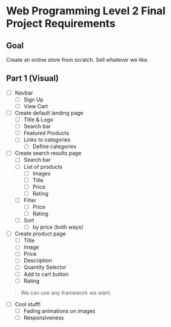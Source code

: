 # Web Programming Level 2 Final Project Requirements

## Goal
Create an online store from scratch.
Sell whatever we like.

## Part 1 (Visual)

- [ ] Navbar
    - [ ] Sign Up
    - [ ] View Cart
- [ ] Create default landing page
    - [ ] Title & Logo
    - [ ] Search bar
    - [ ] Featured Products
    - [ ] Links to categories
        - [ ] Define categories
- [ ] Create search results page
    - [ ] Search bar
    - [ ] List of products
        - [ ] Images
        - [ ] Title
        - [ ] Price
        - [ ] Rating
    - [ ] Filter
        - [ ] Price
        - [ ] Rating
    - [ ] Sort
        - [ ] by price (both ways)
- [ ] Create product page
    - [ ] Title
    - [ ] Image
    - [ ] Price
    - [ ] Description
    - [ ] Quantity Selector
    - [ ] Add to cart button
    - [ ] Rating

> We can use any framework we want.

- [ ] Cool stuff!
    - [ ] Fading animations on images
    - [ ] Responsiveness
